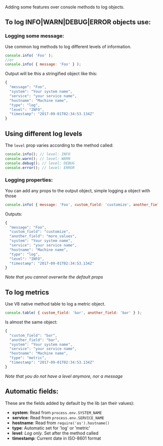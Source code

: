 Adding some features over console methods to log objects.

## To log INFO|WARN|DEBUG|ERROR objects use:



### Logging some message:

Use common log methods to log different levels of information.

```js
console.info( 'Foo' );
//or
console.info( { message: 'Foo' } );
```

Output will be this a stringified object like this:
```js
{
  "message": "Foo",
  "system": "Your system name",
  "service": "your service name",
  "hostname": "Machine name",
  "type": "log",
  "level": "INFO",
  "timestamp": "2017-09-01T02:34:53.134Z"
}
```
## Using different log levels

The `level` prop varies according to the method called:

```js
console.info(); // level: INFO
console.warn(); // level: WARN
console.debug(); // level: DEBUG
console.error(); // level: ERROR
```

### Logging properties:

You can add any props to the output object, simple logging a object with those

```js
console.info( { message: 'Foo', custom_field: 'customize', another_field: 'more_values' } );
```

Outputs:
```js
{
  "message": "Foo",
  "custom_field": "customize",
  "another_field": "more_values",
  "system": "Your system name",
  "service": "your service name",
  "hostname": "Machine name",
  "type": "log",
  "level": "INFO",
  "timestamp": "2017-09-01T02:34:53.134Z"
}
```
*Note that you cannot overwrite the default props*

## To log metrics

Use V8 native method table to log a metric object.

```js
console.table( { custom_field: 'bar', another_field: 'bar' } );
```

Is almost the same object:

```js
{
  "custom_field": "bar",
  "another_field": "bar",
  "system": "Your system name",
  "service": "your service name",
  "hostname": "Machine name",
  "type": "metric",
  "timestamp": "2017-09-01T02:34:53.134Z"
}
```
*Note that you do not have a level anymore, nor a message*

## Automatic fields:

These are the fields added by default by the lib (an their values):

- **system**: Read from `process.env.SYSTEM_NAME`
- **service**: Read from `process.env.SERVICE_NAME`
- **hostname**: Read from `require('os').hostname()`
- **type**: Automatic set for 'log' or 'metric'
- **level**: *Log only*. Set after the method called
- **timestamp**: Current date in ISO-8601 format
